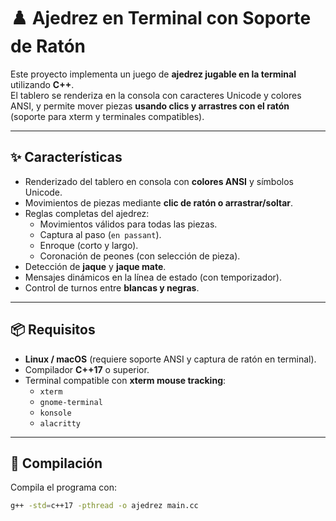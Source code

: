 # ♟️ Ajedrez en Terminal con Soporte de Ratón  

Este proyecto implementa un juego de **ajedrez jugable en la terminal** utilizando **C++**.  
El tablero se renderiza en la consola con caracteres Unicode y colores ANSI, y permite mover piezas **usando clics y arrastres con el ratón** (soporte para xterm y terminales compatibles).  

---

## ✨ Características  

- Renderizado del tablero en consola con **colores ANSI** y símbolos Unicode.  
- Movimientos de piezas mediante **clic de ratón o arrastrar/soltar**.  
- Reglas completas del ajedrez:  
  - Movimientos válidos para todas las piezas.  
  - Captura al paso (`en passant`).  
  - Enroque (corto y largo).  
  - Coronación de peones (con selección de pieza).  
- Detección de **jaque** y **jaque mate**.  
- Mensajes dinámicos en la línea de estado (con temporizador).  
- Control de turnos entre **blancas y negras**.  

---

## 📦 Requisitos  

- **Linux / macOS** (requiere soporte ANSI y captura de ratón en terminal).  
- Compilador **C++17** o superior.  
- Terminal compatible con **xterm mouse tracking**:  
  - `xterm`  
  - `gnome-terminal`  
  - `konsole`  
  - `alacritty`  

---

## 🔧 Compilación  

Compila el programa con:  

```bash
g++ -std=c++17 -pthread -o ajedrez main.cc
